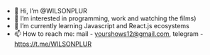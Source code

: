 - 👋 Hi, I’m @WILSONPLUR
- 👀 I’m interested in programming, work and watching the films)
- 🌱 I’m currently learning Javascript and React.js ecosystems
- 📫 How to reach me: mail - yourshows12@gmail.com, telegram - https://t.me/WILSONPLUR 

<!---
WILSONPLUR/WILSONPLUR is a ✨ special ✨ repository because its `README.md` (this file) appears on your GitHub profile.
You can click the Preview link to take a look at your changes.
--->
